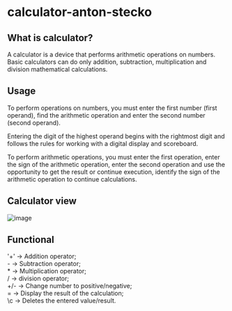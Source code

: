 # calculator-anton-stecko

## What is calculator?
A calculator is a device that performs arithmetic operations on numbers. Basic calculators can do only addition, subtraction, multiplication and division mathematical calculations.

## Usage
To perform operations on numbers, you must enter the first number (first operand), find the arithmetic operation and enter the second number (second operand).

Entering the digit of the highest operand begins with the rightmost digit and follows the rules for working with a digital display and scoreboard.

To perform arithmetic operations, you must enter the first operation, enter the sign of the arithmetic operation, enter the second operation and use the opportunity to get the result or continue execution, identify the sign of the arithmetic operation to continue calculations.

## Calculator view

![image](https://user-images.githubusercontent.com/87601057/201914752-7eecd18a-c2ff-4829-9598-571f0d2ef826.png)

## Functional

'\+' -> Addition operator;<br/>
\- -> Subtraction operator;<br/>
\* -> Multiplication operator;<br/>
\/ -> division operator;<br/>
\+/- -> Change number to positive/negative;<br/>
\= -> Display the result of the calculation;<br/>
\c -> Deletes the entered value/result.<br/>
